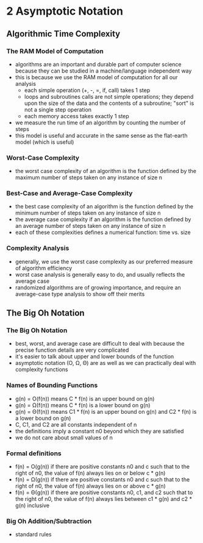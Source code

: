 # 2 Asymptotic Notation

## Algorithmic Time Complexity

### The RAM Model of Computation

- algorithms are an important and durable part of computer science because they can be studied in a machine/language independent way
- this is because we use the RAM model of computation for all our analysis
  - each simple operation (+, -, =, if, call) takes 1 step
  - loops and subroutines calls are not simple operations; they depend upon the size of the data and the contents of a subroutine; "sort" is not a single step operation
  - each memory access takes exactly 1 step
- we measure the run time of an algorithm by counting the number of steps
- this model is useful and accurate in the same sense as the flat-earth model (which is useful)

### Worst-Case Complexity

- the worst case complexity of an algorithm is the function defined by the maximum number of steps taken on any instance of size n

### Best-Case and Average-Case Complexity

- the best case complexity of an algorithm is the function defined by the minimum number of steps taken on any instance of size n
- the average case complexity if an algorithm is the function defined by an average number of steps taken on any instance of size n
- each of these complexities defines a numerical function: time vs. size

### Complexity Analysis

- generally, we use the worst case complexity as our preferred measure of algorithm efficiency
- worst case analysis is generally easy to do, and usually reflects the average case
- randomized algorithms are of growing importance, and require an average-case type analysis to show off their merits

## The Big Oh Notation

### The Big Oh Notation

- best, worst, and average case are difficult to deal with because the precise function details are very complicated
- it's easier to talk about upper and lower bounds of the function
- asymptotic notation (O, Ω, Θ) are as well as we can practically deal with complexity functions

### Names of Bounding Functions

- g(n) = O(f(n)) means C * f(n) is an upper bound on g(n)
- g(n) = Ω(f(n)) means C * f(n) is a lower bound on g(n)
- g(n) = Θ(f(n)) means C1 * f(n) is an upper bound on g(n) and C2 * f(n) is a lower bound on g(n)
- C, C1, and C2 are all constants independent of n
- the definitions imply a constant n0 beyond which they are satisfied
- we do not care about small values of n

### Formal definitions

- f(n) = O(g(n)) if there are positive constants n0 and c such that to the right of n0, the value of f(n) always lies on or below c * g(n)
- f(n) = Ω(g(n)) if there are positive constants n0 and c such that to the right of n0, the value of f(n) always lies on or above c * g(n)
- f(n) = Θ(g(n)) if there are positive constants n0, c1, and c2 such that to the right of n0, the value of f(n) always lies between c1 * g(n) and c2 * g(n) inclusive

### Big Oh Addition/Subtraction

- standard rules